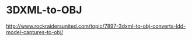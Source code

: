 # 3DXML-to-OBJ

http://www.rockraidersunited.com/topic/7897-3dxml-to-obj-converts-ldd-model-captures-to-obj/
